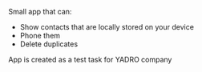 Small app that can:
- Show contacts that are locally stored on your device
- Phone them
- Delete duplicates

App is created as a test task for YADRO company
